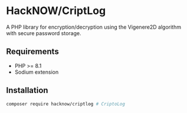 # HackNOW/CriptLog

A PHP library for encryption/decryption using the Vigenere2D algorithm with secure password storage.

## Requirements

- PHP >= 8.1
- Sodium extension

## Installation

```bash
composer require hacknow/criptlog # CriptoLog
